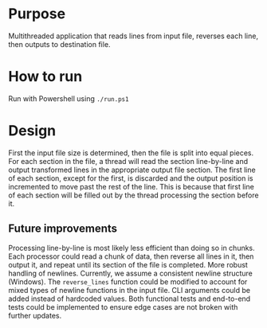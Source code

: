 # Purpose
Multithreaded application that reads lines from input file, reverses each line, then outputs to destination file.

# How to run
Run with Powershell using `./run.ps1`

# Design
First the input file size is determined, then the file is split into equal pieces.
For each section in the file, a thread will read the section line-by-line and output transformed lines in the appropriate output file section.
The first line of each section, except for the first, is discarded and the output position is incremented to move past the rest of the line. This is because that first line of each section will be filled out by the thread processing the section before it.

## Future improvements
Processing line-by-line is most likely less efficient than doing so in chunks. Each processor could read a chunk of data, then reverse all lines in it, then output it, and repeat until its section of the file is completed.
More robust handling of newlines. Currently, we assume a consistent newline structure (Windows). The `reverse_lines` function could be modified to account for mixed types of newline functions in the input file.
CLI arguments could be added instead of hardcoded values.
Both functional tests and end-to-end tests could be implemented to ensure edge cases are not broken with further updates.